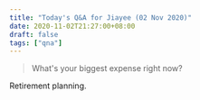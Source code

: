 ```yaml
---
title: "Today's Q&A for Jiayee (02 Nov 2020)"
date: 2020-11-02T21:27:00+08:00
draft: false
tags: ["qna"]
---
```

> What's your biggest expense right now?

Retirement planning.
